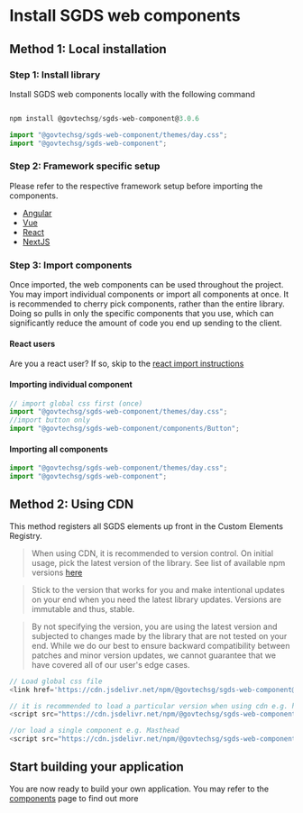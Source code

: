 # Install SGDS web components

## Method 1: Local installation

### Step 1: Install library

Install SGDS web components locally with the following command

```js

npm install @govtechsg/sgds-web-component@3.0.6

```

```js
import "@govtechsg/sgds-web-component/themes/day.css";
import "@govtechsg/sgds-web-component";
```

### Step 2: Framework specific setup 

Please refer to the respective framework setup before importing the components.

- [Angular](/docs/frameworks-angular--docs)
- [Vue](/docs/frameworks-vue--docs)
- [React](/docs/frameworks-react--docs)
- [NextJS](/docs/frameworks-nextjs--docs)

### Step 3: Import components

Once imported, the web components can be used throughout the project. You may import individual components or import all components at once. It is recommended to cherry pick components, rather than the entire library. Doing so pulls in only the specific components that you use, which can significantly reduce the amount of code you end up sending to the client.

#### React users

Are you a react user? If so, skip to the <a href="/docs/frameworks-react--docs#importing-the-library" target="_self">react import instructions </a>

#### Importing individual component

```js
// import global css first (once)
import "@govtechsg/sgds-web-component/themes/day.css";
//import button only
import "@govtechsg/sgds-web-component/components/Button";
```

#### Importing all components

```js
import "@govtechsg/sgds-web-component/themes/day.css";
import "@govtechsg/sgds-web-component";
```

## Method 2: Using CDN

This method registers all SGDS elements up front in the Custom Elements Registry.

> When using CDN, it is recommended to version control. On initial usage, pick the latest version of the library. See list of available npm versions [here](https://www.npmjs.com/package/@govtechsg/sgds-web-component?activeTab=versions)

> Stick to the version that works for you and make intentional updates on your end when you need the latest library updates. Versions are immutable and thus, stable.

> By not specifying the version, you are using the latest version and subjected to changes made by the library that are not tested on your end. While we do our best to ensure backward compatibility between patches and minor version updates, we cannot guarantee that we have covered all of our user's edge cases.

```js
// Load global css file
<link href='https://cdn.jsdelivr.net/npm/@govtechsg/sgds-web-component@3.0.6/themes/day.css' rel='stylesheet' type='text/css' />

// it is recommended to load a particular version when using cdn e.g. https://cdn.jsdelivr.net/npm/@govtechsg/sgds-web-component@1.0.2
<script src="https://cdn.jsdelivr.net/npm/@govtechsg/sgds-web-component@3.0.6"></script>

//or load a single component e.g. Masthead
<script src="https://cdn.jsdelivr.net/npm/@govtechsg/sgds-web-component@3.0.6/components/Masthead/index.umd.js"></script>

```

## Start building your application

You are now ready to build your own application. You may refer to the <a href="/docs/components-accordion--docs" target="_self">components</a> page to find out more